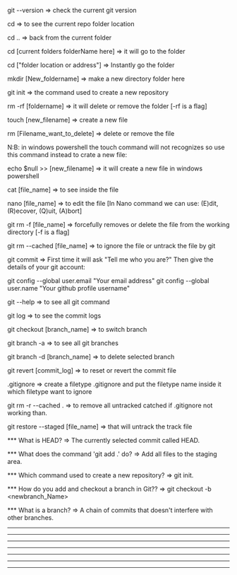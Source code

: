 

git --version => check the current git version

cd => to see the current repo folder location

cd .. => back from the current folder

cd [current folders folderName here] => it will go to the folder

cd ["folder location or address"] => Instantly go the folder

mkdir [New_foldername] => make a new directory folder here

git init => the command used to create a new repository

rm -rf [foldername] => it will delete or remove the folder [-rf is a flag] 

touch [new_filename] => create a new file 

rm [Filename_want_to_delete] => delete or remove the file

N:B: in windows powershell the touch command will not recognizes so use this command instead to crate a new file:

echo $null >> [new_filename] => it will create a new file in windows powershell

cat [file_name] => to see inside the file

nano [file_name] => to edit the file [In Nano command we can use: (E)dit, (R)ecover, (Q)uit, (A)bort]

git rm -f [file_name] => forcefully removes or delete the file from the working directory [-f is a flag]

git rm --cached [file_name] => to ignore the file or untrack the file by git

git commit => First time it will ask "Tell me who you are?" Then give the details of your git account:

git config --global user.email "Your email address"
git config --global user.name "Your github profile username"

git --help => to see all git command

git log => to see the commit logs

git checkout [branch_name] => to switch branch

git branch -a => to see all git branches

git branch -d [branch_name] => to delete selected branch 

git revert [commit_log] => to reset or revert the commit file

.gitignore => create a filetype .gitignore and put the filetype name inside it which filetype want to ignore

git rm -r --cached . => to remove all untracked catched if .gitignore not working than.

git restore --staged [file_name] => that will untrack the track file





*** What is HEAD? => The currently selected commit called HEAD.

*** What does the command 'git add .' do? => Add all files to the staging area.

*** Which command used to create a new repository? => git init.

*** How do you add and checkout a branch in Git?? => git checkout -b <newbranch_Name>

*** What is a branch? => A chain of commits that doesn't interfere with other branches.

***

***

***

***

***

***

***